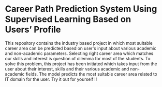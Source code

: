 # Career Path Prediction System Using Supervised Learning Based on Users’ Profile
This repository contains the industry based project in which most suitable career area can be predicted based on user's input about various academic and non-academic parameters. Selecting right career area which matches our skills and interest is question of dilemma for most of the students. To solve this problem, this project has been initiated which takes input from the user about their interest, skills and their various academic and non-academic fields. The model predicts the most suitable career area related to IT domain for the user. Try it out for yourself !!
